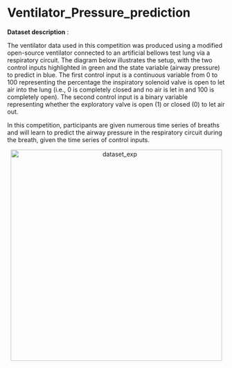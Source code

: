 # Ventilator_Pressure_prediction

**Dataset description** :

The ventilator data used in this competition was produced using a modified open-source ventilator connected to an artificial bellows test lung via a respiratory circuit. The diagram below illustrates the setup, with the two control inputs highlighted in green and the state variable (airway pressure) to predict in blue. The first control input is a continuous variable from 0 to 100 representing the percentage the inspiratory solenoid valve is open to let air into the lung (i.e., 0 is completely closed and no air is let in and 100 is completely open). The second control input is a binary variable representing whether the exploratory valve is open (1) or closed (0) to let air out.

In this competition, participants are given numerous time series of breaths and will learn to predict the airway pressure in the respiratory circuit during the breath, given the time series of control inputs.

<div align='center'><img width="488" alt="dataset_exp" src="https://github.com/Abdel1999/Ventlator_Pressure_prediction/assets/123161748/1240dd44-7261-44e3-8426-a330341ebe25">
</div>


